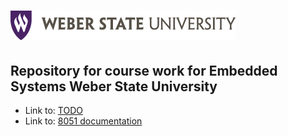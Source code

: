 [logo]: /documents/wsu_horiz1.png "Weber State University"

![alt text][logo]
======

Repository for course work for Embedded Systems Weber State University
--------------------------------------------------------------------------------

* Link to: [TODO](TODO.md) 
* Link to: [8051 documentation](documents/C8051F020DK_user_guide.pdf)




